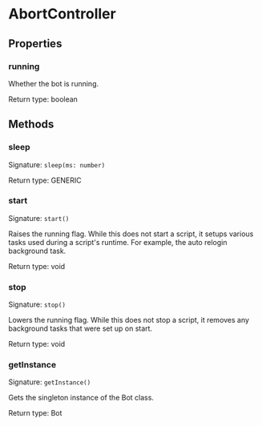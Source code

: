 # AbortController



## Properties

### running
<p>Whether the bot is running.</p>


Return type: boolean

## Methods

### sleep
Signature: `sleep(ms: number)`



Return type: GENERIC

### start
Signature: `start()`

Raises the running flag. While this does not start a script, it setups various tasks used during a script's runtime. For example, the auto relogin background task.


Return type: void

### stop
Signature: `stop()`

Lowers the running flag. While this does not stop a script, it removes any background tasks that were set up on start.


Return type: void

### getInstance
Signature: `getInstance()`

Gets the singleton instance of the Bot class.


Return type: Bot